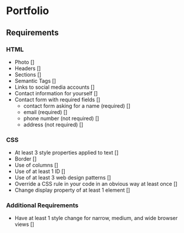# Portfolio

## Requirements
### HTML
- Photo []
- Headers []
- Sections []
- Semantic Tags []
- Links to social media accounts []
- Contact information for yourself []
- Contact form with required fields []
  - contact form asking for a name (required) []
  - email (required) []
  - phone number (not required) []
  - address (not required) []
### CSS
- At least 3 style properties applied to text []
- Border []
- Use of columns []
- Use of at least 1 ID []
- Use of at least 3 web design patterns []
- Override a CSS rule in your code in an obvious way at least once []
- Change display property of at least 1 element []
### Additional Requirements
- Have at least 1 style change for narrow, medium, and wide browser views []